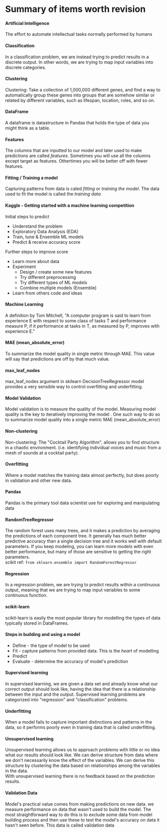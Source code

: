 # Summary of items worth revision

#### Artificial Intelligence
The effort to automate intellectual tasks normally performed by humans 

#### Classification 
In a classification problem, we are instead trying to predict results in a discrete output. In other words, we are trying to map input variables into discrete categories. 

#### Clustering  
Clustering: Take a collection of 1,000,000 different genes, and find a way to automatically group these genes into groups that are somehow similar or related by different variables, such as lifespan, location, roles, and so on.

#### DataFrame
A dataframe is datastructure in Pandas that holds the type of data you might think as a table. 

#### Features 
The columns that are inputted to our model and later used to make predictions are called *features*. Sometimes you will use all the columns except target as features. Othertimes you will be better off with fewer features.

#### Fitting / Training a model 
Capturing patterns from data is caled *fitting* or *training the model*. The data used to fit the model is called the *training data*

#### Kaggle - Getting started with a machine learning competition 
Initial steps to predict
- Understand the problem
- Exploratory Data Analysis (EDA)
- Train, tune & Ensemble ML models 
- Predict & receive accuracy score

Further steps to improve score 
- Learn more about data
- Experiment
    - Design / create some new features
    - Try different preprocessing 
    - Try different types of ML models
    - Combine multiple models (Ensemble)
- Learn from others code and ideas

#### Machine Learning 
A definition by Tom Mitchell, "A computer program is said to learn from experience E with respect to some class of tasks T and performance measure P, if it performance at tasks in T, as measured by P, improves with experience E."

#### MAE (mean_absolute_error)
To summarize the model quality in single metric through MAE. This value will say that predictions are off by that much value.  

#### max_leaf_nodes
max_leaf_nodes argument in skilearn DecisionTreeRegressor model provides a very sensible way to control overfitting and underfitting. 

#### Model Validation 
Model validation is to measure the quality of the model. Measuring model quality is the key to iteratively improving the model . One such way to do so to summarize model quality into a single metric MAE (mean_absolute_error)

#### Non-clustering
Non-clustering: The "Cocktail Party Algorithm", allows you to find structure in a chaotic environment. (i.e. identifying individual voices and music from a mesh of sounds at a cocktail party).

#### Overfitting
Where a model matches the training data almost perfectly, but does poorly in validation and other new data. 

#### Pandas
Pandas is the primary tool data scientist use for exploring and manipulating data 

#### RandomTreeRegressor  
The random forest uses many trees, and it makes a prediction by averaging the predictions of each component tree. It generally has much better predictive accuracy than a single decision tree and it works well with default parameters. If you keep modeling, you can learn more models with even better performance, but many of those are sensitive to getting the right parameters.  
scikit ref: `from sklearn.ensemble import RandomForestRegressor`

#### Regression
In a regression problem, we are trying to predict results within a continuous output, meaning that we are trying to map input variables to some continuous function.

#### scikit-learn
scikit-learn is easily the most popular library for modelling the types of data typically stored in DataFrames.

#### Steps in building and using a model
- Define - the type of model to be used 
- Fit - capture patterns from provided data. This is the *heart* of modelling
- Predict
- Evaluate - determine the accuracy of model's prediction

#### Supervised learning
In supervised learning, we are given a data set and already know what our correct output should look like, having the idea that there is a relationship between the input and the output.
Supervised learning problems are categorized into "regression" and "classification" problems. 

#### Underfitting
When a model fails to capture important distinctions and patterns in the data, so it performs poorly even in training data that is called underfitting. 

#### Unsupervised learning 
Unsupervised learning allows us to approach problems with little or no idea what our results should look like. We can derive structure from data where we don't necessarily know the effect of the variables.
We can derive this structure by clustering the data based on relationships among the variables in the data.  
With unsupervised learning there is no feedback based on the prediction results.

#### Validation Data
Model's practical value comes from making predictions on new data. we measure performance on data that wasn't used to build the model. The most straightforward way to do this is to exclude some data from model building process and then use these to test the model's accuracy on data it hasn't seen before. This data is called validation data